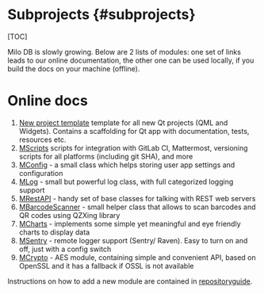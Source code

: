 Subprojects {#subprojects}
===

[TOC]

Milo DB is slowly growing. Below are 2 lists of modules: one set of links leads to our online documentation, the other one can be used locally, if you build the docs on your machine (offline).

# Online docs

1. [New project template](https://github.com/milosolutions/mtemplatewizard/) template for all new Qt projects (QML and Widgets).
Contains a scaffolding for Qt app with documentation, tests, resources etc.
2. [MScripts](https://github.com/milosolutions/mscripts/) scripts for integration with GitLab CI, Mattermost, versioning
scripts for all platforms (including git SHA), and more
3. [MConfig](https://github.com/milosolutions/mconfig/) - a small class which helps storing user app settings and configuration
4. [MLog](https://github.com/milosolutions/mlog) - small but powerful log class, with full categorized logging support
5. [MRestAPI](https://github.com/milosolutions/mrestapi/) - handy set of base classes for talking with REST web servers
6. [MBarcodeScanner](https://github.com/milosolutions/mbarcodescanner/) - small helper class that allows to scan barcodes and QR codes
using QZXing library
7. [MCharts](https://github.com/milosolutions/mcharts/) - implements some simple yet meaningful and eye friendly charts to display data
8. [MSentry](https://github.com/milosolutions/msentry/) - remote logger support (Sentry/ Raven). Easy to turn on and off, just with a config switch
9. [MCrypto](https://github.com/milosolutions/mcrypto/) - AES module, containing simple and convenient API, based on OpenSSL and it has a fallback if OSSL is not available

Instructions on how to add a new module are contained in [repositoryguide](repositoryguide.md).
